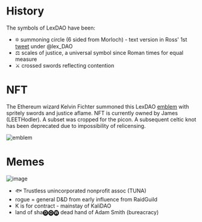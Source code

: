 # History

The symbols of LexDAO have been:

- 🔯 summoning circle (6 sided from Morloch) - text version in Ross' 1st [tweet](https://twitter.com/lex_DAO/status/1196199188771540993) under @lex_DAO
- ⚖️ scales of justice, a universal symbol since Roman times for equal measure
- ⚔️ crossed swords reflecting contention

# NFT

The Ethereum wizard Kelvin Fichter summoned this LexDAO [emblem](https://opensea.io/assets/ethereum/0xef0ff94b152c00ed4620b149ee934f2f4a526387/10) with spritely swords and justice aflame. NFT is currently owned by James (LEETHodler). A subset was cropped for the picon. A subsequent celtic knot has been deprecated due to impossibility of relicensing. 

![emblem](https://i.seadn.io/gae/L9iV1DEWmmfM-1LuDsrkEA9csQjNjKdh09l4EsqRIdXorjzhHuqkEUCs0mTL7EIvS_3Ji-TJdQDoxIFkvDcli8uoFA?auto=format&dpr=1&w=1000)

# Memes
![image](https://github.com/lexDAO/LexDAO-Design-Assets/assets/14944510/77194e5b-65e0-4c79-b035-114fc3491b11)

- 🐟 Trustless unincorporated nonprofit assoc (TUNA)
- rogue = general D&D from early influence from RaidGuild
- K is for contract - mainstay of KaliDAO
- land of sha🅓🅞🅦 dead hand of Adam Smith (bureacracy)
